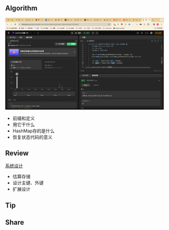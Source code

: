 ## Algorithm

![算法](../../../images/temp/sisyphus-2024-04-11-lc.png)

- 前缀和定义
- 用它干什么
- HashMap存的是什么
- 恢复状态代码的意义

## Review

[系统设计](https://levelup.gitconnected.com/system-design-interview-question-design-spotify-4a8a79697dda)

- 估算存储
- 设计主键、外键
- 扩展设计


## Tip


## Share
